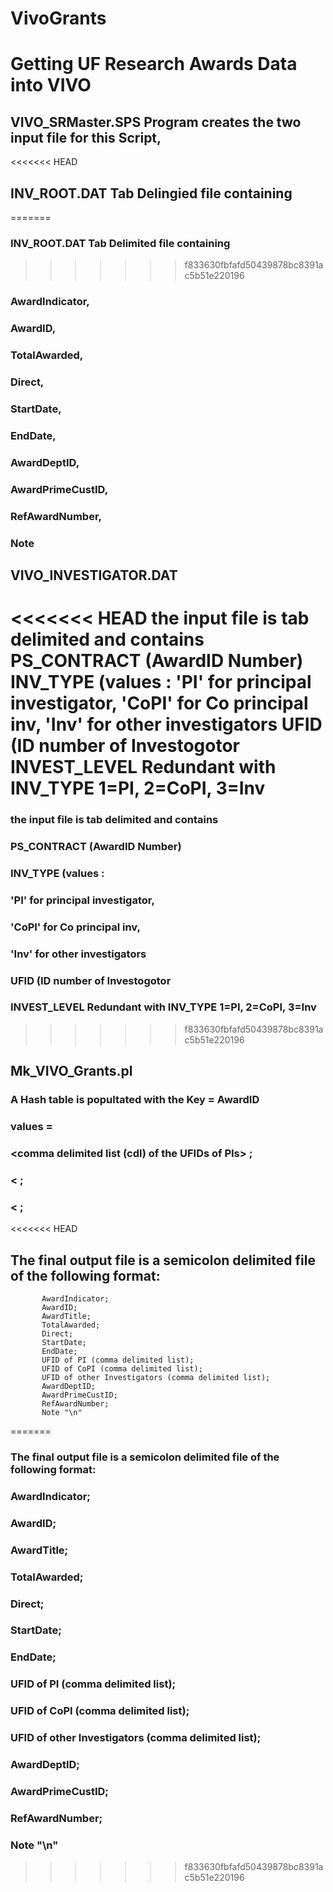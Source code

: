 VivoGrants
==========

# Getting UF Research Awards Data into VIVO


##  VIVO_SRMaster.SPS Program creates the two input file for this Script,
<<<<<<< HEAD
##  INV_ROOT.DAT  Tab Delingied file containing
=======
###  INV_ROOT.DAT  Tab Delimited file containing
>>>>>>> f833630fbfafd50439878bc8391ac5b51e220196

###            AwardIndicator,
###            AwardID,
###            TotalAwarded,
###            Direct,
###            StartDate,
###            EndDate,
###            AwardDeptID,
###            AwardPrimeCustID,
###            RefAwardNumber,
###            Note

##   VIVO_INVESTIGATOR.DAT
<<<<<<< HEAD
   the input file is tab delimited and contains 
           PS_CONTRACT  (AwardID Number) 
           INV_TYPE  (values : 
                 'PI' for principal investigator, 
               'CoPI' for Co principal inv,
                'Inv' for other investigators
           UFID  (ID number of Investogotor
           INVEST_LEVEL Redundant with INV_TYPE  1=PI, 2=CoPI, 3=Inv
=======
###   the input file is tab delimited and contains 
###           PS_CONTRACT  (AwardID Number) 
###           INV_TYPE  (values : 
###                 'PI' for principal investigator, 
###               'CoPI' for Co principal inv,
###                'Inv' for other investigators
###           UFID  (ID number of Investogotor
###           INVEST_LEVEL Redundant with INV_TYPE  1=PI, 2=CoPI, 3=Inv
>>>>>>> f833630fbfafd50439878bc8391ac5b51e220196
 
##   Mk_VIVO_Grants.pl  
   


###    A Hash table is popultated with the Key = AwardID 
###                values =          
###                        <comma delimited list (cdl) of the UFIDs of PIs> ; 
###                             <<cdl  of the UFIDs of CoPIs> ; 
###                             <<cdl  of the UFIDs of Invs> ;
          
<<<<<<< HEAD
##   The final output file is a semicolon delimited file of the following format:
           AwardIndicator;
           AwardID;
           AwardTitle;
           TotalAwarded;
           Direct;
           StartDate;
           EndDate;
           UFID of PI (comma delimited list);
           UFID of CoPI (comma delimited list);
           UFID of other Investigators (comma delimited list);
           AwardDeptID;
           AwardPrimeCustID;
           RefAwardNumber;
           Note "\n"
=======
###   The final output file is a semicolon delimited file of the following format:
###           AwardIndicator;
###           AwardID;
###           AwardTitle;
###           TotalAwarded;
###           Direct;
###           StartDate;
###           EndDate;
###           UFID of PI (comma delimited list);
###           UFID of CoPI (comma delimited list);
###           UFID of other Investigators (comma delimited list);
###           AwardDeptID;
###           AwardPrimeCustID;
###           RefAwardNumber;
###           Note "\n"
>>>>>>> f833630fbfafd50439878bc8391ac5b51e220196
